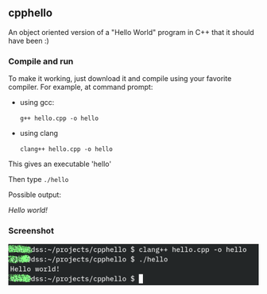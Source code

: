 ## cpphello
An object oriented version of a "Hello World" program in C++
that it should have been :)

### Compile and run
To make it working, just download it and compile using your favorite compiler.
For example, at command prompt:
- using gcc:

    `g++ hello.cpp -o hello`

- using clang

    `clang++ hello.cpp -o hello`

This gives an executable 'hello'

Then type `./hello`

Possible output:

_Hello world!_

### Screenshot
![](p01.png)

